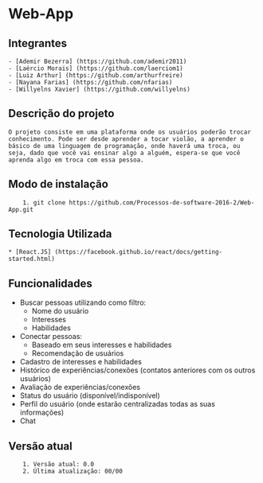 Web-App
=================

Integrantes
-----------------

```
- [Ademir Bezerra] (https://github.com/ademir2011)
- [Laércio Morais] (https://github.com/laerciom1)
- [Luiz Arthur] (https://github.com/arthurfreire)
- [Nayana Farias] (https://github.com/nfarias)
- [Willyelns Xavier] (https://github.com/willyelns)
```

Descrição do projeto
-----------------

```
O projeto consiste em uma plataforma onde os usuários poderão trocar conhecimento. Pode ser desde aprender a tocar violão, a aprender o básico de uma linguagem de programação, onde haverá uma troca, ou seja, dado que você vai ensinar algo a alguém, espera-se que você aprenda algo em troca com essa pessoa.
```

Modo de instalação
-----------------

```
    1. git clone https://github.com/Processos-de-software-2016-2/Web-App.git
```

Tecnologia Utilizada
----------------

```
* [React.JS] (https://facebook.github.io/react/docs/getting-started.html)
```

Funcionalidades
-----------------
* Buscar pessoas utilizando como filtro:
	* Nome do usuário
	* Interesses
	* Habilidades
* Conectar pessoas:
	* Baseado em seus interesses e habilidades
	* Recomendação de usuários
* Cadastro de interesses e habilidades
* Histórico de experiências/conexões (contatos anteriores com os outros usuários)
* Avaliação de experiências/conexões
* Status do usuário (disponível/indisponível)
* Perfil do usuário (onde estarão centralizadas todas as suas informações)
* Chat 

Versão atual
-----------------

```
    1. Versão atual: 0.0
    2. Última atualização: 00/00
```